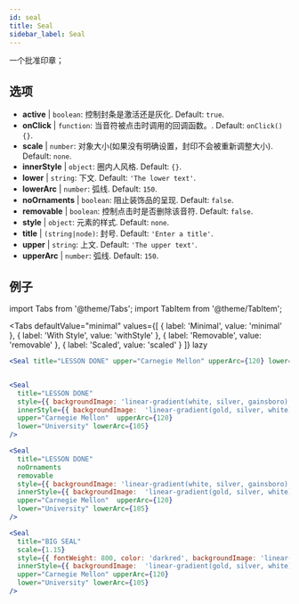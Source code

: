 ```yaml
---
id: seal 
title: Seal
sidebar_label: Seal
---
```


一个批准印章；

## 选项

* __active__ | `boolean`: 控制封条是激活还是灰化. Default: `true`.
* __onClick__ | `function`: 当音符被点击时调用的回调函数。. Default: `onClick() {}`.
* __scale__ | `number`: 对象大小(如果没有明确设置，封印不会被重新调整大小). Default: `none`.
* __innerStyle__ | `object`: 圈内人风格. Default: `{}`.
* __lower__ | `string`: 下文. Default: `'The lower text'`.
* __lowerArc__ | `number`: 弧线. Default: `150`.
* __noOrnaments__ | `boolean`: 阻止装饰品的呈现. Default: `false`.
* __removable__ | `boolean`: 控制点击时是否删除该音符. Default: `false`.
* __style__ | `object`: 元素的样式. Default: `none`.
* __title__ | `(string|node)`: 封号. Default: `'Enter a title'`.
* __upper__ | `string`: 上文. Default: `'The upper text'`.
* __upperArc__ | `number`: 弧线. Default: `150`.


## 例子

import Tabs from '@theme/Tabs';
import TabItem from '@theme/TabItem';

<Tabs
    defaultValue="minimal"
    values={[
        { label: 'Minimal', value: 'minimal' },
        { label: 'With Style', value: 'withStyle' },
        { label: 'Removable', value: 'removable' },
        { label: 'Scaled', value: 'scaled' }
    ]}
    lazy
>

<TabItem value="minimal">

```jsx live
<Seal title="LESSON DONE" upper="Carnegie Mellon" upperArc={120} lower="University" lowerArc={105} />
```

</TabItem>


<TabItem value="withStyle">

```jsx live

<Seal 
  title="LESSON DONE" 
  style={{ backgroundImage: 'linear-gradient(white, silver, gainsboro)'}}
  innerStyle={{ backgroundImage:  'linear-gradient(gold, silver, white)' }}
  upper="Carnegie Mellon"  upperArc={120} 
  lower="University" lowerArc={105}
/>
```

</TabItem>

<TabItem value="removable">

```jsx live
<Seal 
  title="LESSON DONE" 
  noOrnaments
  removable
  style={{ backgroundImage: 'linear-gradient(white, silver, gainsboro)'}}
  innerStyle={{ backgroundImage:  'linear-gradient(gold, silver, white)' }}
  upper="Carnegie Mellon"  upperArc={120} 
  lower="University" lowerArc={105}
/>
```

</TabItem>

<TabItem value="scaled">

```jsx live
<Seal 
  title="BIG SEAL" 
  scale={1.15}
  style={{ fontWeight: 800, color: 'darkred', backgroundImage: 'linear-gradient(white, silver, gainsboro)'}}
  innerStyle={{ backgroundImage:  'linear-gradient(gold, silver, white)' }}
  upper="Carnegie Mellon" upperArc={120} 
  lower="University" lowerArc={105}
/>
```

</TabItem>

</Tabs>
